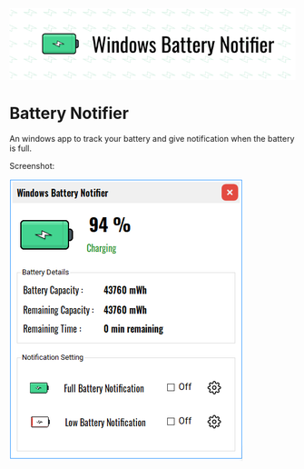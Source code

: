 ![Windows Battery Notifier](BatteryNotifierBanner.png)

# Battery Notifier

An windows app to track your battery and give notification when the battery is full.

Screenshot:

![Screenshot](Battery_Notifier.png)
